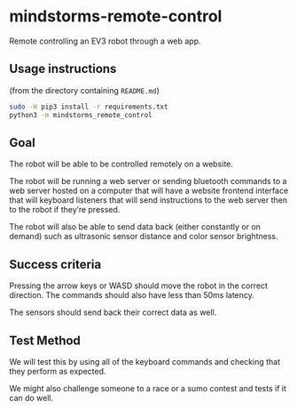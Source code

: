# mindstorms-remote-control

Remote controlling an EV3 robot through a web app.

## Usage instructions

(from the directory containing `README.md`)
```sh
sudo -H pip3 install -r requirements.txt
python3 -m mindstorms_remote_control
```

## Goal

The robot will be able to be controlled remotely on a website.
 
The robot will be running a web server or sending bluetooth commands to a web server hosted on a computer that will have a website frontend interface that will keyboard listeners that will send instructions to the web server then to the robot if they’re pressed.

The robot will also be able to send data back (either constantly or on demand) such as ultrasonic sensor distance and color sensor brightness.

## Success criteria

Pressing the arrow keys or WASD should move the robot in the correct direction. The commands should also have less than 50ms latency.

The sensors should send back their correct data as well.

## Test Method

We will test this by using all of the keyboard commands and checking that they perform as expected.

We might also challenge someone to a race or a sumo contest and tests if it can do well.